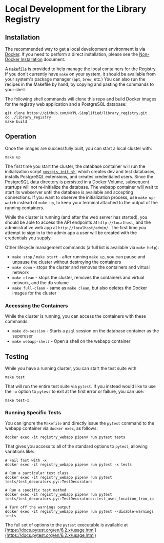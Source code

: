# Local Development for the Library Registry

## Installation

The recommended way to get a local development environment is via [Docker](https://www.docker.com/products/docker-desktop). If you need to perform a direct installation, please see the [Non-Docker Installation](./NonDockerInstallation.md) document.

A [`Makefile`](../Makefile) is provided to help manage the local containers for the Registry. If you don't currently have `make` on your system, it should be available from your system's package manager (`apt`, `brew`, etc.) You can also run the recipes in the Makefile by hand, by copying and pasting the commands to your shell.

The following shell commands will clone this repo and build Docker images for the registry web application and a PostgreSQL database:

```shell
git clone https://github.com/NYPL-Simplified/library_registry.git
cd ./library_registry
make build
```

## Operation

Once the images are successfully built, you can start a local cluster with:

```shell
make up
```

The first time you start the cluster, the database container will run the initialization script [`postgis_init.sh`](../docker/postgis_init.sh), which creates dev and test databases, installs PostgreSQL extensions, and creates credentialed users. Since the PostgreSQL data directory is persisted in a Docker Volume, subsequent startups will not re-initialize the database. The webapp container will wait to start its webserver until the database is available and accepting connections. If you want to observe the initialization process, use `make up-watch` instead of `make up`, to keep your terminal attached to the output of the running containers.

While the cluster is running (and after the web server has started), you should be able to access the API endpoints at `http://localhost`, and the administrative web app at `http://localhost/admin/`. The first time you attempt to sign in to the admin app a user will be created with the credentials you supply.

Other lifecycle management commands (a full list is available via `make help`):

* `make stop` / `make start` - after running `make up`, you can pause and unpause the cluster without destroying the containers
* `make down` - stops the cluster and removes the containers and virtual network
* `make clean` - stops the cluster, removes the containers and virtual network, and the db volume
* `make full-clean` - same as `make clean`, but also deletes the Docker images for the cluster

### Accessing the Containers

While the cluster is running, you can access the containers with these commands:

* `make db-session` - Starts a `psql` session on the database container as the superuser
* `make webapp-shell` - Open a shell on the webapp container

## Testing

While you have a running cluster, you can start the test suite with:

```shell
make test
```

That will run the entire test suite via `pytest`. If you instead would like to use the `-x` option to `pytest` to exit at the first error or failure, you can use:

```shell
make test-x
```

### Running Specific Tests

You can ignore the `Makefile` and directly issue the `pytest` command to the webapp container via `docker exec`, as follows:

```shell
docker exec -it registry_webapp pipenv run pytest tests
```

That gives you access to all of the standard options to `pytest`, allowing variations like:

```shell
# Fail fast with -x
docker exec -it registry_webapp pipenv run pytest -x tests

# Run a particular test class
docker exec -it registry_webapp pipenv run pytest tests/test_decorators.py::TestDecorators

# Run a specific test method
docker exec -it registry_webapp pipenv run pytest tests/test_decorators.py::TestDecorators::test_uses_location_from_ip

# Turn off the warnings output
docker exec -it registry_webapp pipenv run pytest --disable-warnings tests
```

The full set of options to the `pytest` executable is available at [https://docs.pytest.org/en/6.2.x/usage.html](https://docs.pytest.org/en/6.2.x/usage.html)

